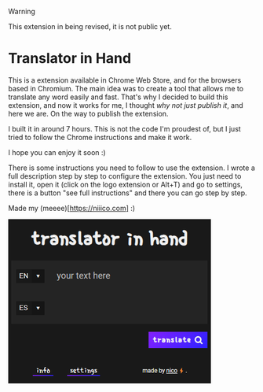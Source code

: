 >[!WARNING]
> This extension in being revised, it is not public yet.

# Translator in Hand

This is a extension available in Chrome Web Store, and for the browsers based in Chromium.
The main idea was to create a tool that allows me to translate any word easily and fast.
That's why I decided to build this extension, and now it works for me, I thought _why not just publish it_, and here we are. On the way to publish the extension.

I built it in around 7 hours. This is not the code I'm proudest of, but I just tried to follow the Chrome instructions and make it work.

I hope you can enjoy it soon :)

There is some instructions you need to follow to use the extension. I wrote a full description step by step to configure the extension. You just need to install it, open it (click on the logo extension or Alt+T) and go to settings, there is a button "see full instructions" and there you can go step by step.

Made my (meeee)[https://niiico.com] :)

![Pop up of the tool](/ss1.png)
